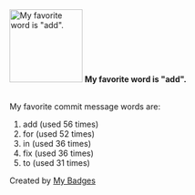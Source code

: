 <img src="https://github.com/my-badges/my-badges/blob/master/src/all-badges/favorite-word/favorite-word.png?raw=true" alt="My favorite word is &quot;add&quot;." title="My favorite word is &quot;add&quot;." width="128">
<strong>My favorite word is &quot;add&quot;.</strong>
<br><br>

My favorite commit message words are:

1. add (used 56 times)
2. for (used 52 times)
3. in (used 36 times)
4. fix (used 36 times)
5. to (used 31 times)


Created by <a href="https://github.com/my-badges/my-badges">My Badges</a>
